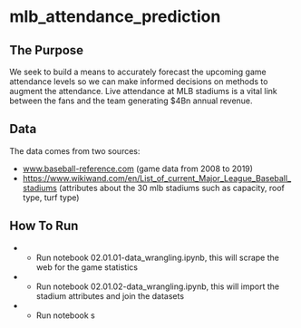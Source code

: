 # mlb_attendance_prediction


## The Purpose
We seek to build a means to accurately forecast the upcoming game attendance levels so we can make informed decisions on methods to augment the attendance. Live attendance at MLB stadiums is a vital link between the fans and the team generating $4Bn annual revenue.


## Data
The data comes from two sources:
* www.baseball-reference.com (game data from 2008 to 2019)
* https://www.wikiwand.com/en/List_of_current_Major_League_Baseball_stadiums (attributes about the 30 mlb stadiums such as capacity, roof type, turf type)


## How To Run

* - Run notebook 02.01.01-data_wrangling.ipynb, this will scrape the web for the game statistics
* - Run notebook 02.01.02-data_wrangling.ipynb, this will import the stadium attributes and join the datasets
* - Run notebook s
